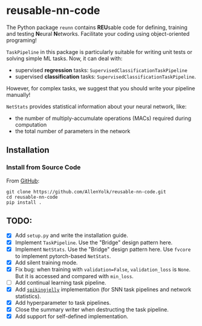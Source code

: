# reusable-nn-code

The Python package `reunn` contains **REU**sable code for defining, training and testing **N**eural **N**etworks. Facilitate your coding using object-oriented programing!

`TaskPipeline` in this package is particularly suitable for writing unit tests or solving simple ML tasks. Now, it can deal with:

* supervised **regression** tasks: `SupervisedClassificationTaskPipeline`
* supervised **classification** tasks: `SupervisedClassificationTaskPipeline`.

However, for complex tasks, we suggest that you should write your pipeline manually!

`NetStats` provides statistical information about your neural network, like:

* the number of multiply-accumulate operations (MACs) required during computation
* the total number of parameters in the network

## Installation

### Install from Source Code

From [GitHub](https://github.com/AllenYolk/reusable-nn-code):

```shell
git clone https://github.com/AllenYolk/reusable-nn-code.git
cd reusable-nn-code
pip install .
```

## TODO:

* [x] Add `setup.py` and write the installation guide.
* [x] Implement `TaskPipeline`. Use the "Bridge" design pattern here.
* [x] Implement `NetStats`. Use the "Bridge" design pattern here. Use `fvcore` to implement pytorch-based `NetStats`.
* [x] Add silent training mode.
* [x] Fix bug: when training with `validation=False`, `validation_loss` is `None`. But it is accessed and compared with `min_loss`.
* [ ] Add continual learning task pipeline.
* [x] Add [`spikingjelly`](https://github.com/fangwei123456/spikingjelly) implementation (for SNN task pipelines and network statistics).
* [x] Add hyperparameter to task pipelines.
* [x] Close the summary writer when destructing the task pipeline.
* [x] Add support for self-defined implementation.
